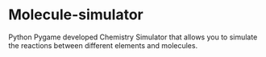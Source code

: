 # Molecule-simulator
Python Pygame developed Chemistry Simulator that allows you to simulate the reactions between different elements and molecules.
